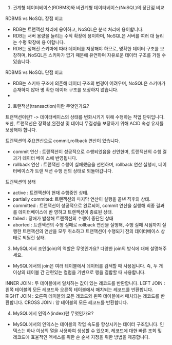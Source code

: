 1. 관계형 데이터베이스(RDBMS)와 비관계형 데이터베이스(NoSQL)의 장단점 비교

  RDBMS vs NoSQL 장점 비교
  - RDB는 트랜잭션 처리에 용이하고, NoSQL은 분석 처리에 용이합니다.
  - RDB는 서버 용량을 늘리는 수직 확장에 용이하며, NoSQL은 서버를 여러 대 늘리는 수평 확장에 용     이합니다.
  - RDB는 정해진 스키마에 따라 데이터를 저장해야 하므로, 명확한 데이터 구조를 보장하며, NoSQL은     스키마가 없기 때문에 유연하며 자유로운 데이터 구조를 가질 수 있습니다.
  
  RDBMS vs NoSQL 단점 비교
  - RDB는 스키마 구조에 의존해 데이터 구조의 변경이 어려우며, NoSQL은 스키마가 존재하지 않아 명     확한 데이터 구조를 보장하지 않습니다.
  - 
  

2. 트랜잭션(transaction)이란 무엇인가요?

  트랜잭션이란? -> 데이터베이스의 상태를 변화시키기 위해 수행하는 작업 단위입니다.
  또한, 트랜잭션은 장확성,완전성 및 데이터 무결성을 보장하기 위해 ACID 속성 유지를 보장해야 합니다.
  
  트랜잭션의 주요연산으로 commit,rollback 연산이 있습니다.
   - commit 연산 : 트랜잭션이 성공적으로 수행되었음을 선언한며, 트랜잭션의 수행 결과가 데이터 베이        스에 반영됩니다.
   - rollback 연산 : 트랜잭션 수행이 실패했음을 선언하며, rollback 연산 실행시, 데이터베이스가 트랜         잭션 수행 전의 상태로 되돌아갑니다.
  
  트랜잭션의 상태
  - active : 트랜잭션이 현재 수행중인 상태.
  - partially commited: 트랜잭션의 마지막 연산이 실행을 끝낸 직후의 상태.
  - committed : 트랜잭션이 성공적으로 완료되어, commit 연산을 실행해 최종 결과를 데이터베이스에 반       영하고 트랜잭션이 종료된 상태.
  - failed : 장애가 발생해 트랜잭션의 수행이 중단된 상태
  - aborted : 트랜잭션의 수행 실패로 rollback 연산을 실행해, 수행 실패 시점까지 실행한 트랜잭션의         연산을 모두 취소하고 트랜잭션이 수행되기 전의 데이터베이스 상태로 되될린 상태.
  

3. MySQL에서 조인(join)의 역할은 무엇인가요? 다양한 join의 방식에 대해 설명해주세요.

  - MySQL에서의 join은 여러 테이블에서 데이터를 검색할 때 사용됩니다. 즉, 두 개 이상의 테이블 간       관련있는 컬럼을 기반으로 행을 결합할 때 사용합니다.

  INNER JOIN : 두 테이블에서 일치하는 값이 있는 레코드를 반환합니다.
  LEFT JOIN : 왼쪽 테이블의 모든 레코드와 오른쪽 테이블에서 매치되는 레코드를 반환합니다.
  RIGHT JOIN : 오른쪽 테이블의 모든 레코드와 왼쪽 테이블에서 매치되는 레코드를 반환합니다.
  CROSS JOIN : 양 테이블의 모든 레코드를 반환합니다.
  


4. MySQL에서 인덱스(index)란 무엇인가요?
  
  - MySQL에서의 인덱스는 테이블의 작업 속도를 향상시키는 데이터 구조입니다. 인덱스는 하나 이상의    열을 사용하여 생성할 수 있으며, 레코드에 대한 빠른 조회 및 레코드에 효율적인 엑세스를 위한 순    순서 지정을 위한 방법을 제공합니다.
 
